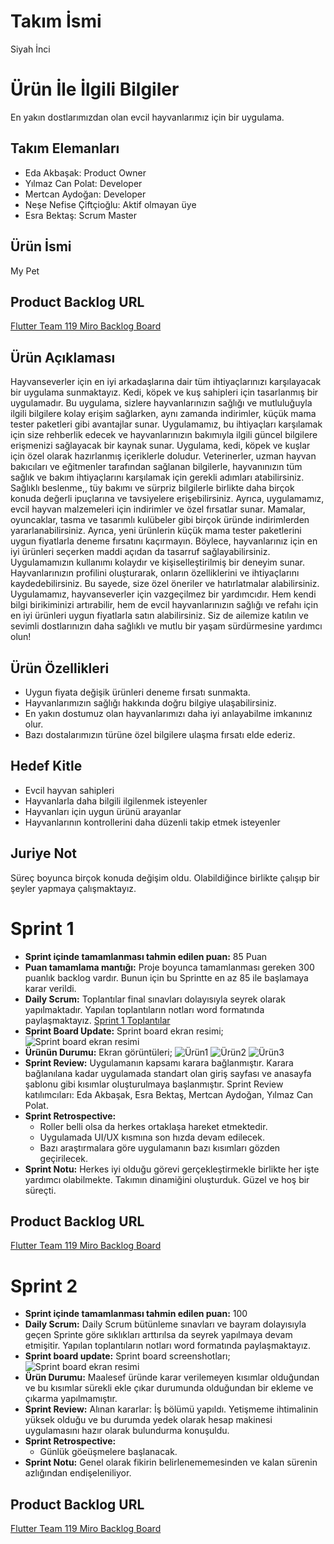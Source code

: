 # Takım İsmi
Siyah İnci
# Ürün İle İlgili Bilgiler
En yakın dostlarımızdan olan evcil hayvanlarımız için bir uygulama.
## Takım Elemanları
* Eda Akbaşak: Product Owner
* Yılmaz Can Polat: Developer
* Mertcan Aydoğan: Developer
* Neşe Nefise Çiftçioğlu: Aktif olmayan üye
* Esra Bektaş: Scrum Master
## Ürün İsmi
My Pet
## Product Backlog URL
[Flutter Team 119 Miro Backlog Board](https://miro.com/app/board/uXjVMAgGfjw=/?share_link_id=652661104250)
## Ürün Açıklaması
Hayvanseverler için en iyi arkadaşlarına dair tüm ihtiyaçlarınızı karşılayacak bir uygulama sunmaktayız. Kedi, köpek ve kuş sahipleri için tasarlanmış bir uygulamadır. Bu uygulama, sizlere hayvanlarınızın sağlığı ve mutluluğuyla ilgili bilgilere kolay erişim sağlarken, aynı zamanda indirimler, küçük mama tester paketleri gibi avantajlar sunar.
Uygulamamız, bu ihtiyaçları karşılamak için size rehberlik edecek ve hayvanlarınızın bakımıyla ilgili güncel bilgilere erişmenizi sağlayacak bir kaynak sunar.
Uygulama, kedi, köpek ve kuşlar için özel olarak hazırlanmış içeriklerle doludur. Veterinerler, uzman hayvan bakıcıları ve eğitmenler tarafından sağlanan bilgilerle, hayvanınızın tüm sağlık ve bakım ihtiyaçlarını karşılamak için gerekli adımları atabilirsiniz. Sağlıklı beslenme,, tüy bakımı ve sürpriz bilgilerle birlikte daha birçok konuda değerli ipuçlarına ve tavsiyelere erişebilirsiniz.
Ayrıca, uygulamamız, evcil hayvan malzemeleri için indirimler ve özel fırsatlar sunar. Mamalar, oyuncaklar, tasma ve tasarımlı kulübeler gibi birçok üründe indirimlerden yararlanabilirsiniz. Ayrıca, yeni ürünlerin küçük mama tester paketlerini uygun fiyatlarla deneme fırsatını kaçırmayın. Böylece, hayvanlarınız için en iyi ürünleri seçerken maddi açıdan da tasarruf sağlayabilirsiniz.
Uygulamamızın kullanımı kolaydır ve kişiselleştirilmiş bir deneyim sunar. Hayvanlarınızın profilini oluşturarak, onların özelliklerini ve ihtiyaçlarını kaydedebilirsiniz. Bu sayede, size özel öneriler ve hatırlatmalar alabilirsiniz.
Uygulamamız, hayvanseverler için vazgeçilmez bir yardımcıdır. Hem kendi bilgi birikiminizi artırabilir, hem de evcil hayvanlarınızın sağlığı ve refahı için en iyi ürünleri uygun fiyatlarla satın alabilirsiniz. Siz de ailemize katılın ve sevimli dostlarınızın daha sağlıklı ve mutlu bir yaşam sürdürmesine yardımcı olun!
## Ürün Özellikleri
* Uygun fiyata değişik ürünleri deneme fırsatı sunmakta.
* Hayvanlarımızın sağlığı hakkında doğru bilgiye ulaşabilirsiniz.
* En yakın dostumuz olan hayvanlarımızı daha iyi anlayabilme imkanınız olur.
* Bazı dostalarımızın türüne özel bilgilere ulaşma fırsatı elde ederiz.
## Hedef Kitle
* Evcil hayvan sahipleri
* Hayvanlarla daha bilgili ilgilenmek isteyenler
* Hayvanları için uygun ürünü arayanlar
* Hayvanlarının kontrollerini daha düzenli takip etmek isteyenler
## Juriye Not
Süreç boyunca birçok konuda değişim oldu. Olabildiğince birlikte çalışıp bir şeyler yapmaya çalışmaktayız.
# Sprint 1
* **Sprint içinde tamamlanması tahmin edilen puan:** 85 Puan
* **Puan tamamlama mantığı:** Proje boyunca tamamlanması gereken 300 puanlık backlog vardır. Bunun için bu Sprintte en az 85 ile başlamaya karar verildi.
* **Daily Scrum:** Toplantılar final sınavları dolayısıyla seyrek olarak yapılmaktadır. Yapılan toplantıların notları word formatında paylaşmaktayız. [Sprint 1 Toplantılar](/Project%20Managment/Sprint1Documents/Toplantı%20Notları.docx)
* **Sprint Board Update:** Sprint board ekran resimi;
![Sprint board ekran resimi](/Project%20Managment/Sprint1Documents/Sprint%201.jpg)
* **Ürünün Durumu:** Ekran görüntüleri;
![Ürün1](/Project%20Managment/Sprint1Documents/Uygulama%20Giriş%20Ekranı.jpg)
![Ürün2](/Project%20Managment/Sprint1Documents/Uygulama%20Ana%20Ekran.png)
![Ürün3](/Project%20Managment/Sprint1Documents/Uygulama%20GİF.gif)
* **Sprint Review:** Uygulamanın kapsamı karara bağlanmıştır. Karara bağlanılana kadar uygulamada standart olan giriş sayfası ve anasayfa şablonu gibi kısımlar oluşturulmaya başlanmıştır. Sprint Review katılımcıları: Eda Akbaşak, Esra Bektaş, Mertcan Aydoğan, Yılmaz Can Polat.
* **Sprint Retrospective:**
  - Roller belli olsa da herkes ortaklaşa hareket etmektedir.
  - Uygulamada UI/UX kısmına son hızda devam edilecek.
  - Bazı araştırmalara göre uygulamanın bazı kısımları gözden geçirilecek.
* **Sprint Notu:** Herkes iyi olduğu görevi gerçekleştirmekle birlikte her işte yardımcı olabilmekte. Takımın dinamiğini oluşturduk. Güzel ve hoş bir süreçti.
## Product Backlog URL
[Flutter Team 119 Miro Backlog Board](https://miro.com/app/board/uXjVMAgGfjw=/?share_link_id=652661104250)
# Sprint 2
* **Sprint içinde tamamlanması tahmin edilen puan:** 100
*  **Daily Scrum:** Daily Scrum bütünleme sınavları ve bayram dolayısıyla geçen Sprinte göre sıklıkları arttırılsa da seyrek yapılmaya devam etmişitir. Yapılan toplantıların notları word formatında paylaşmaktayız. 
*  **Sprint board update:** Sprint board screenshotları;
![Sprint board ekran resimi](/Project%20Managment/Sprint2Documents/Sprint2.png)
*  **Ürün Durumu:** Maalesef üründe karar verilemeyen kısımlar olduğundan ve bu kısımlar sürekli ekle çıkar durumunda olduğundan bir ekleme ve çıkarma yapılmamıştır.
*  **Sprint Review:** Alınan kararlar: İş bölümü yapıldı. Yetişmeme ihtimalinin yüksek olduğu ve bu durumda yedek olarak hesap makinesi uygulamasını hazır olarak bulundurma konuşuldu.
*  **Sprint Retrospective:**
   - Günlük göeüşmelere başlanacak.
*  **Sprint Notu:** Genel olarak fikirin belirlenememesinden ve kalan sürenin azlığından endişeleniliyor.
## Product Backlog URL
[Flutter Team 119 Miro Backlog Board](https://miro.com/app/board/uXjVMAgGfjw=/?share_link_id=652661104250)
